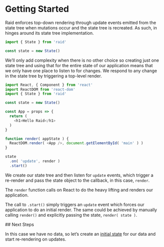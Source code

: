 
# Getting Started

Raid enforces top-down rendering through update events emitted from the state tree when mutations occur and the state tree is recreated. As such, in hinges around its state tree implementation.

```js
import { State } from 'raid'

const state = new State()
```

We’ll only add complexity when there is no other choice so creating just one state tree and using that for the entire state of our application means that we only have one place to listen to for changes. We respond to any change in the state tree by triggering a top-level render.

```js
import React, { Component } from 'react'
import ReactDOM from 'react-dom'
import { State } from 'raid'

const state = new State()

const App = props => {
  return (
    <h1>Hello Raid</h1>
  )
}

function render( appState ) {
  ReactDOM.render( <App />, document.getElementById( 'main' ) )
}

state
  .on( 'update', render )
  .start()
```

We create our state tree and then listen for `update` events, which trigger a re-render and pass the state object to the callback, in this case, `render`.

The `render` function calls on React to do the heavy lifting and renders our application.

The call to `.start()` simply triggers an `update` event which forces our application to do an initial render. The same could be achieved by manually calling `render()` and explicitly passing the state, `render( state )`.

## Next Steps

In this case we have no data, so let’s create an [initial state](initial-state.html) for our data and start re-rendering on updates.
